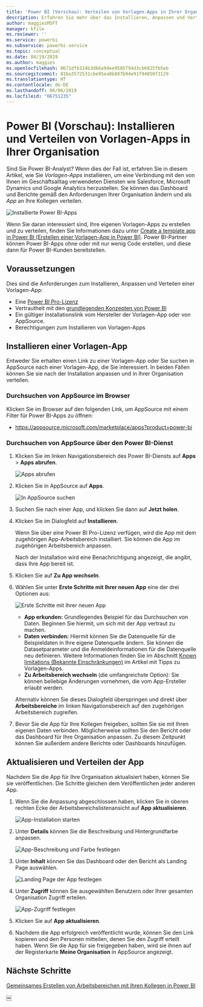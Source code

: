 ```yaml
---
title: 'Power BI (Vorschau): Verteilen von Vorlagen-Apps in Ihrer Organisation'
description: Erfahren Sie mehr über das Installieren, Anpassen und Verteilen von Vorlagen-Apps in Ihrer Organisation mit Power BI.
author: maggiesMSFT
manager: kfile
ms.reviewer: ''
ms.service: powerbi
ms.subservice: powerbi-service
ms.topic: conceptual
ms.date: 04/19/2019
ms.author: maggies
ms.openlocfilehash: 0671dfb324b3d66a9dee9585f94d3cb6825fb5eb
ms.sourcegitcommit: 81ba3572531cbe95ea0b887b94e91f94050f3129
ms.translationtype: HT
ms.contentlocale: de-DE
ms.lasthandoff: 06/06/2019
ms.locfileid: "66751235"
---
```

# <a name="install-and-distribute-template-apps-in-your-organization---power-bi-preview"></a>Power BI (Vorschau): Installieren und Verteilen von Vorlagen-Apps in Ihrer Organisation

Sind Sie Power BI-Analyst? Wenn dies der Fall ist, erfahren Sie in diesem Artikel, wie Sie *Vorlagen-Apps* installieren, um eine Verbindung mit den von Ihnen im Geschäftsalltag verwendeten Diensten wie Salesforce, Microsoft Dynamics und Google Analytics herzustellen. Sie können das Dashboard und Berichte gemäß den Anforderungen Ihrer Organisation ändern und als *App* an Ihre Kollegen verteilen. 

![Installierte Power BI-Apps](media/service-template-apps-install-distribute/power-bi-get-apps.png)

Wenn Sie daran interessiert sind, Ihre eigenen Vorlagen-Apps zu erstellen und zu verteilen, finden Sie Informationen dazu unter [Create a template app in Power BI (Erstellen einer Vorlagen-App in Power BI)](service-template-apps-create.md). Power BI-Partner können Power BI-Apps ohne oder mit nur wenig Code erstellen, und diese dann für Power BI-Kunden bereitstellen. 

## <a name="prerequisites"></a>Voraussetzungen  

Dies sind die Anforderungen zum Installieren, Anpassen und Verteilen einer Vorlagen-App: 

- Eine [Power BI Pro-Lizenz](service-self-service-signup-for-power-bi.md)
- Vertrautheit mit den [grundlegenden Konzepten von Power BI](service-basic-concepts.md)
- Ein gültiger Installationslink vom Hersteller der Vorlagen-App oder von AppSource. 
- Berechtigungen zum Installieren von Vorlagen-Apps 

## <a name="install-a-template-app"></a>Installieren einer Vorlagen-App

Entweder Sie erhalten einen Link zu einer Vorlagen-App oder Sie suchen in AppSource nach einer Vorlagen-App, die Sie interessiert. In beiden Fällen können Sie sie nach der Installation anpassen und in Ihrer Organisation verteilen.

### <a name="search-appsource-from-a-browser"></a>Durchsuchen von AppSource im Browser

Klicken Sie im Browser auf den folgenden Link, um AppSource mit einem Filter für Power BI-Apps zu öffnen:

- https://appsource.microsoft.com/marketplace/apps?product=power-bi

### <a name="search-appsource-from-the-power-bi-service"></a>Durchsuchen von AppSource über den Power BI-Dienst

1. Klicken Sie im linken Navigationsbereich des Power BI-Diensts auf **Apps** > **Apps abrufen**.

    ![Apps abrufen](media/service-template-apps-install-distribute/power-bi-get-apps-arrow.png)

2. Klicken Sie in AppSource auf **Apps**.

    ![In AppSource suchen](media/service-template-apps-install-distribute/power-bi-appsource.png)

3. Suchen Sie nach einer App, und klicken Sie dann auf **Jetzt holen**.

2. Klicken Sie im Dialogfeld auf **Installieren**.

    Wenn Sie über eine Power BI Pro-Lizenz verfügen, wird die App mit dem zugehörigen App-Arbeitsbereich installiert. Sie können die App im zugehörigen Arbeitsbereich anpassen.

    Nach der Installation wird eine Benachrichtigung angezeigt, die angibt, dass Ihre App bereit ist. 

3. Klicken Sie auf **Zu App wechseln**.
4. Wählen Sie unter **Erste Schritte mit Ihrer neuen App** eine der drei Optionen aus:

    ![Erste Schritte mit Ihrer neuen App](media/service-template-apps-create/power-bi-template-app-get-started.png)

    - **App erkunden:** Grundlegendes Beispiel für das Durchsuchen von Daten. Beginnen Sie hiermit, um sich mit der App vertraut zu machen. 
    - **Daten verbinden:** Hiermit können Sie die Datenquelle für die Beispieldaten in Ihre eigene Datenquelle ändern. Sie können die Datasetparameter und die Anmeldeinformationen für die Datenquelle neu definieren. Weitere Informationen finden Sie im Abschnitt [Known limitations (Bekannte Einschränkungen)](service-template-apps-tips.md#known-limitations) im Artikel mit Tipps zu Vorlagen-Apps. 
    - **Zu Arbeitsbereich wechseln** (die umfangreichste Option): Sie können beliebige Änderungen vornehmen, die vom App-Ersteller erlaubt werden.

    Alternativ können Sie dieses Dialogfeld überspringen und direkt über **Arbeitsbereiche** im linken Navigationsbereich auf den zugehörigen Arbeitsbereich zugreifen.   
 
5. Bevor Sie die App für Ihre Kollegen freigeben, sollten Sie sie mit Ihren eigenen Daten verbinden. Möglicherweise sollten Sie den Bericht oder das Dashboard für Ihre Organisation anpassen. Zu diesem Zeitpunkt können Sie außerdem andere Berichte oder Dashboards hinzufügen.

## <a name="update-and-distribute-the-app"></a>Aktualisieren und Verteilen der App

Nachdem Sie die App für Ihre Organisation aktualisiert haben, können Sie sie veröffentlichen. Die Schritte gleichen dem Veröffentlichen jeder anderen App. 

1. Wenn Sie die Anpassung abgeschlossen haben, klicken Sie in oberen rechten Ecke der Arbeitsbereichslistenansicht auf **App aktualisieren**.  

    ![App-Installation starten](media/service-template-apps-install-distribute/power-bi-start-install-app.png)

2. Unter **Details** können Sie die Beschreibung und Hintergrundfarbe anpassen.

   ![App-Beschreibung und Farbe festlegen](media/service-template-apps-install-distribute/power-bi-install-app-details.png)

3. Unter **Inhalt** können Sie das Dashboard oder den Bericht als Landing Page auswählen.

   ![Landing Page der App festlegen](media/service-template-apps-install-distribute/power-bi-install-app-content.png)

4. Unter **Zugriff** können Sie ausgewählten Benutzern oder Ihrer gesamten Organisation Zugriff erteilen.  

   ![App-Zugriff festlegen](media/service-template-apps-install-distribute/power-bi-install-access.png)

5. Klicken Sie auf **App aktualisieren**. 

6. Nachdem die App erfolgreich veröffentlicht wurde, können Sie den Link kopieren und den Personen mitteilen, denen Sie den Zugriff erteilt haben. Wenn Sie die App für sie freigegeben haben, wird sie ihnen auf der Registerkarte **Meine Organisation** in AppSource angezeigt.

## <a name="next-steps"></a>Nächste Schritte 

[Gemeinsames Erstellen von Arbeitsbereichen mit Ihren Kollegen in Power BI](service-create-workspaces.md)





￼ 

 
